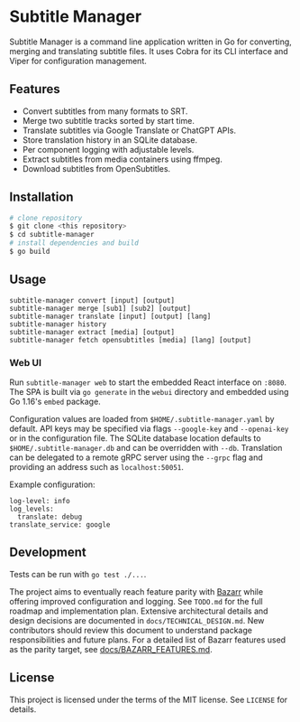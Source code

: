 # Subtitle Manager

Subtitle Manager is a command line application written in Go for converting, merging and translating subtitle files. It uses Cobra for its CLI interface and Viper for configuration management.

## Features

- Convert subtitles from many formats to SRT.
- Merge two subtitle tracks sorted by start time.
- Translate subtitles via Google Translate or ChatGPT APIs.
- Store translation history in an SQLite database.
- Per component logging with adjustable levels.
- Extract subtitles from media containers using ffmpeg.
- Download subtitles from OpenSubtitles.

## Installation

```bash
# clone repository
$ git clone <this repository>
$ cd subtitle-manager
# install dependencies and build
$ go build
```

## Usage

```
subtitle-manager convert [input] [output]
subtitle-manager merge [sub1] [sub2] [output]
subtitle-manager translate [input] [output] [lang]
subtitle-manager history
subtitle-manager extract [media] [output]
subtitle-manager fetch opensubtitles [media] [lang] [output]
```

### Web UI

Run `subtitle-manager web` to start the embedded React interface on `:8080`. The SPA is built via `go generate` in the `webui` directory and embedded using Go 1.16's `embed` package.

Configuration values are loaded from `$HOME/.subtitle-manager.yaml` by default. API keys may be specified via flags `--google-key` and `--openai-key` or in the configuration file. The SQLite database location defaults to `$HOME/.subtitle-manager.db` and can be overridden with `--db`.  Translation can be delegated to a remote gRPC server using the `--grpc` flag and providing an address such as `localhost:50051`.

Example configuration:

```
log-level: info
log_levels:
  translate: debug
translate_service: google
```

## Development

Tests can be run with `go test ./...`.

The project aims to eventually reach feature parity with [Bazarr](https://github.com/morpheus65535/bazarr) while offering improved configuration and logging. See `TODO.md` for the full roadmap and implementation plan.
Extensive architectural details and design decisions are documented in
`docs/TECHNICAL_DESIGN.md`. New contributors should review this document to
understand package responsibilities and future plans.
For a detailed list of Bazarr features used as the parity target, see [docs/BAZARR_FEATURES.md](docs/BAZARR_FEATURES.md).

## License

This project is licensed under the terms of the MIT license. See `LICENSE` for details.

